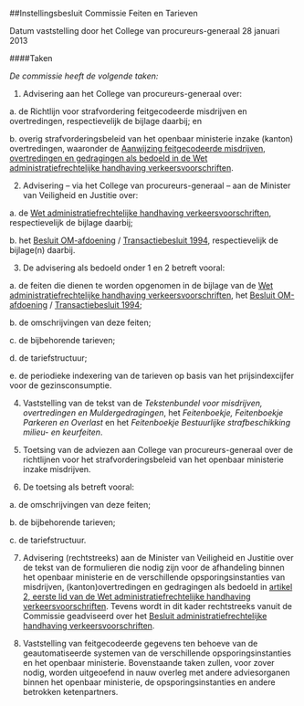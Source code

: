 <meta http-equiv='Content-Type' content='text/html; charset=utf-8' />

##Instellingsbesluit Commissie Feiten en Tarieven

Datum vaststelling door het College van procureurs-generaal 28 januari 2013   

####Taken

*De commissie heeft de volgende taken:*  

1. Advisering aan het College van procureurs-generaal over: 

a. de Richtlijn voor strafvordering feitgecodeerde misdrijven en overtredingen, respectievelijk de bijlage daarbij; en  

b. overig strafvorderingsbeleid van het openbaar ministerie inzake (kanton) overtredingen, waaronder de [Aanwijzing feitgecodeerde misdrijven, overtredingen en gedragingen als bedoeld in de Wet administratiefrechtelijke handhaving verkeersvoorschriften](../../../../../../../beleidsregel/aanwijzing/feitgecodeerde/misdrijven/overtredingen/en/gedragingen/als/etc/BWBR0032702/README.md).    

2. Advisering – via het College van procureurs-generaal – aan de Minister van Veiligheid en Justitie over: 

a. de [Wet administratiefrechtelijke handhaving verkeersvoorschriften](../../../../../../../wet/wet/mulder/BWBR0004581/README.md), respectievelijk de bijlage daarbij;  

b. het [Besluit OM-afdoening](../../../../../../../AMvB/besluit/om-afdoening/BWBR0022233/README.md) / [Transactiebesluit 1994](../../../../../../../AMvB/transactiebesluit/1994/BWBR0006664/README.md), respectievelijk de bijlage(n) daarbij.    

3. De advisering als bedoeld onder 1 en 2 betreft vooral: 

a. de feiten die dienen te worden opgenomen in de bijlage van de [Wet administratiefrechtelijke handhaving verkeersvoorschriften](../../../../../../../wet/wet/mulder/BWBR0004581/README.md), het [Besluit OM-afdoening](../../../../../../../AMvB/besluit/om-afdoening/BWBR0022233/README.md) / [Transactiebesluit 1994](../../../../../../../AMvB/transactiebesluit/1994/BWBR0006664/README.md);  

b. de omschrijvingen van deze feiten;  

c. de bijbehorende tarieven;  

d. de tariefstructuur;  

e. de periodieke indexering van de tarieven op basis van het prijsindexcijfer voor de gezinsconsumptie.    

4. Vaststelling van de tekst van de *Tekstenbundel voor misdrijven, overtredingen en Muldergedragingen*, het *Feitenboekje, Feitenboekje Parkeren en Overlast* en het *Feitenboekje Bestuurlijke strafbeschikking milieu- en keurfeiten*.  

5. Toetsing van de adviezen aan College van procureurs-generaal over de richtlijnen voor het strafvorderingsbeleid van het openbaar ministerie inzake misdrijven.  

6. De toetsing als betreft vooral: 

a. de omschrijvingen van deze feiten;  

b. de bijbehorende tarieven;  

c. de tariefstructuur.    

7. Advisering (rechtstreeks) aan de Minister van Veiligheid en Justitie over de tekst van de formulieren die nodig zijn voor de afhandeling binnen het openbaar ministerie en de verschillende opsporingsinstanties van misdrijven, (kanton)overtredingen en gedragingen als bedoeld in [artikel 2, eerste lid van de Wet administratiefrechtelijke handhaving verkeersvoorschriften](../../../../../../../wet/wet/mulder/BWBR0004581/README.md). Tevens wordt in dit kader rechtstreeks vanuit de Commissie geadviseerd over het [Besluit administratiefrechtelijke handhaving verkeersvoorschriften](../../../../../../../AMvB/besluit/administratiefrechtelijke/handhaving/verkeersvoorschriften/1994/BWBR0006847/README.md).  

8. Vaststelling van feitgecodeerde gegevens ten behoeve van de geautomatiseerde systemen van de verschillende opsporingsinstanties en het openbaar ministerie.   Bovenstaande taken zullen, voor zover nodig, worden uitgeoefend in nauw overleg met andere adviesorganen binnen het openbaar ministerie, de opsporingsinstanties en andere betrokken ketenpartners.     
